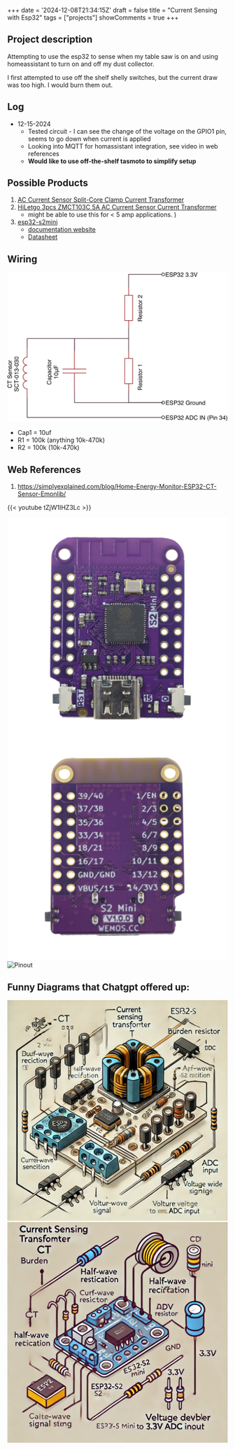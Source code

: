 
+++
date = '2024-12-08T21:34:15Z'
draft = false
title = "Current Sensing with Esp32"
tags = ["projects"]
showComments = true
+++

## Project description

Attempting to use the esp32 to sense when my table saw is on and using homeassistant to turn on and off my dust collector.

I first attempted to use off the shelf shelly switches, but the current draw was too high. I would burn them out.

## Log

* 12-15-2024
   * Tested circuit - I can see the change of the voltage on the GPIO1 pin, seems to go down when current is applied
   * Looking into MQTT for homassistant integration, see video in web references
   * **Would like to use off-the-shelf tasmoto to simplify setup**

## Possible Products

1. [AC Current Sensor Split-Core Clamp Current Transformer](https://www.amazon.com/JANSANE-SCT-013-000-Non-invasive-Split-Core-Transformer/dp/B07D8SXQ13/ref=sr_1_10?dib=eyJ2IjoiMSJ9.Kc9LBM6UN78LWLWTNodECsskNTt9Zhfom0U4aRAAHRkxizdn_OMrpRseDfXB2zG1_wsG5p3WxdMluCLLl5zyE29xdn4DIJHh4H48S7CJpFdF3fVCUt3hrSmIBhd6iF0tu8heWlyM6f5CgqO5TKu8yRtj_N8VkNn0XtoE0pFCcZqW8xAN33v2pMkP3fhFp_2tPrRq9q377wthx2AKyBVJw85HRS-KlRejk-VYqqPZxYk.Gwadtd11E8n6fgzw7ptngJkMKakYdljkoMaXBNIBSdI&dib_tag=se&hvadid=616116262011&hvdev=c&hvlocphy=1026442&hvnetw=g&hvqmt=e&hvrand=11276750169687210548&hvtargid=kwd-763906174482&hydadcr=24357_13533826&keywords=esp32+current+sensor&qid=1734210292&sr=8-10)
2. [HiLetgo 3pcs ZMCT103C 5A AC Current Sensor Current Transformer](https://www.amazon.com/HiLetgo-ZMCT103C-Current-Sensor-Transformer/dp/B0CDWWYLMQ/?_encoding=UTF8&pd_rd_w=B9wF9&content-id=amzn1.sym.255b3518-6e7f-495c-8611-30a58648072e%3Aamzn1.symc.a68f4ca3-28dc-4388-a2cf-24672c480d8f&pf_rd_p=255b3518-6e7f-495c-8611-30a58648072e&pf_rd_r=68NBWAHY9KYVF5ECSDB2&pd_rd_wg=xiacZ&pd_rd_r=82258d8f-1832-4465-995b-318744c310b0&ref_=pd_hp_d_atf_ci_mcx_mr_ca_hp_atf_d)
    * might be able to use this for < 5 amp applications. )
3. [esp32-s2mini](https://www.amazon.com/dp/B0CKLGGNKY?ref=ppx_yo2ov_dt_b_fed_asin_title)
    * [documentation website](https://www.wemos.cc/en/latest/s2/s2_mini.html#documentation)
    * [Datasheet](esp32-s2_datasheet_en.pdf) 


## Wiring
![Wiring Diagram](images/wiring-arduino.webp)

* Cap1 = 10uf
* R1 = 100k (anything 10k-470k)
* R2 = 100k (10k-470k)  

## Web References

1. https://simplyexplained.com/blog/Home-Energy-Monitor-ESP32-CT-Sensor-Emonlib/

{{< youtube tZjW1IHZ3Lc >}}

![exp32 front](images/s2_mini_v1.0.0_1_16x16.jpg)
![esp32 back](images/s2_mini_v1.0.0_2_16x16.jpg)
![Pinout](images/Pinout.jpg)


## Funny Diagrams that Chatgpt offered up:

![chatgpt1](images/Chatgpt1.webp)
![chatgpt2](images/chatgpt2.webp)
